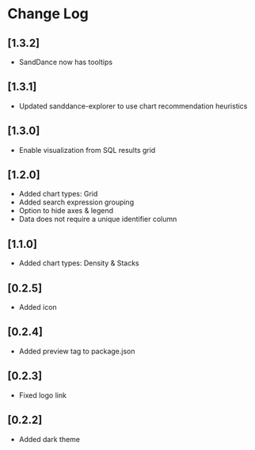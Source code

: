 # Change Log

## [1.3.2]
- SandDance now has tooltips

## [1.3.1]
- Updated sanddance-explorer to use chart recommendation heuristics

## [1.3.0]
- Enable visualization from SQL results grid

## [1.2.0]
- Added chart types: Grid
- Added search expression grouping
- Option to hide axes & legend
- Data does not require a unique identifier column

## [1.1.0]
- Added chart types: Density & Stacks

## [0.2.5]
- Added icon

## [0.2.4]
- Added preview tag to package.json

## [0.2.3]
- Fixed logo link

## [0.2.2]
- Added dark theme
